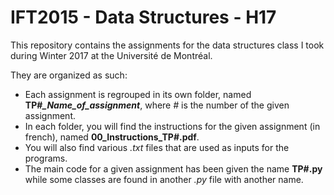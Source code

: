 # IFT2015 - Data Structures - H17

This repository contains the assignments for the data structures class I took during Winter 2017 at the Université de Montréal. 

They are organized as such:

* Each assignment is regrouped in its own folder, named **TP#_\_Name\_of\_assignment_**, where *#* is the number of the given assignment.
* In each folder, you will find the instructions for the given assignment (in french), named **00\_Instructions\_TP#.pdf**.
* You will also find various *.txt* files that are used as inputs for the programs.
* The main code for a given assignment has been given the name **TP#.py** while some classes are found in another *.py* file with another name.